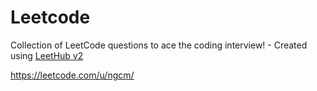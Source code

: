 # Leetcode
Collection of LeetCode questions to ace the coding interview! - Created using [LeetHub v2](https://github.com/arunbhardwaj/LeetHub-2.0)

https://leetcode.com/u/ngcm/
